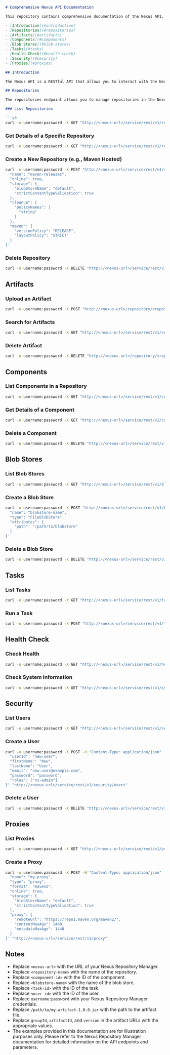 
```markdown
# Comprehensive Nexus API Documentation

This repository contains comprehensive documentation of the Nexus API. The documentation is organized into the following sections:

- [Introduction](#introduction)
- [Repositories](#repositories)
- [Artifacts](#artifacts)
- [Components](#components)
- [Blob Stores](#blob-stores)
- [Tasks](#tasks)
- [Health Check](#health-check)
- [Security](#security)
- [Proxies](#proxies)

## Introduction

The Nexus API is a RESTful API that allows you to interact with the Nexus Repository Manager. The API provides endpoints to manage repositories, artifacts, components, blob stores, tasks, health check, security, and proxies. The API is documented in the Nexus Repository Manager documentation.

## Repositories

The repositories endpoint allows you to manage repositories in the Nexus Repository Manager. You can create, read, update, and delete repositories using the API.

### List Repositories

```sh
curl -u username:password -X GET "http://<nexus-url>/service/rest/v1/repositories"
```

### Get Details of a Specific Repository

```sh
curl -u username:password -X GET "http://<nexus-url>/service/rest/v1/repositories/<repository-name>"
```

### Create a New Repository (e.g., Maven Hosted)

```sh
curl -u username:password -X POST "http://<nexus-url>/service/rest/v1/repositories/maven/hosted" -H "Content-Type: application/json" -d '{
  "name": "maven-releases",
  "online": true,
  "storage": {
    "blobStoreName": "default",
    "strictContentTypeValidation": true
  },
  "cleanup": {
    "policyNames": [
      "string"
    ]
  },
  "maven": {
    "versionPolicy": "RELEASE",
    "layoutPolicy": "STRICT"
  }
}'
```

### Delete Repository

```sh
curl -u username:password -X DELETE "http://<nexus-url>/service/rest/v1/repositories/<repository-name>"
```

## Artifacts

### Upload an Artifact

```sh
curl -u username:password -X POST "http://<nexus-url>/repository/<repository-name>/com/example/my-artifact/1.0.0/my-artifact-1.0.0.jar" --upload-file /path/to/my-artifact-1.0.0.jar
```

### Search for Artifacts

```sh
curl -u username:password -X GET "http://<nexus-url>/service/rest/v1/search/assets?repository=<repository-name>&group=com.example&name=my-artifact&version=1.0.0"
```

### Delete Artifact

```sh
curl -u username:password -X DELETE "http://<nexus-url>/repository/<repository-name>/com/example/my-artifact/1.0.0/my-artifact-1.0.0.jar"
```

## Components

### List Components in a Repository

```sh
curl -u username:password -X GET "http://<nexus-url>/service/rest/v1/components?repository=<repository-name>"
```

### Get Details of a Component

```sh
curl -u username:password -X GET "http://<nexus-url>/service/rest/v1/components/<component-id>"
```

### Delete a Component

```sh
curl -u username:password -X DELETE "http://<nexus-url>/service/rest/v1/components/<component-id>"
```

## Blob Stores

### List Blob Stores

```sh
curl -u username:password -X GET "http://<nexus-url>/service/rest/v1/blobstores"
```

### Create a Blob Store

```sh
curl -u username:password -X POST "http://<nexus-url>/service/rest/v1/blobstores" -H "Content-Type: application/json" -d '{
  "name": "blobstore-name",
  "type": "FileBlobStore",
  "attributes": {
    "path": "/path/to/blobstore"
  }
}'
```

### Delete a Blob Store

```sh
curl -u username:password -X DELETE "http://<nexus-url>/service/rest/v1/blobstores/<blobstore-name>"
```

## Tasks

### List Tasks

```sh
curl -u username:password -X GET "http://<nexus-url>/service/rest/v1/tasks"
```

### Run a Task

```sh
curl -u username:password -X POST "http://<nexus-url>/service/rest/v1/tasks/<task-id>/run"
```

## Health Check

### Check Health

```sh
curl -u username:password -X GET "http://<nexus-url>/service/rest/v1/healthcheck"
```

### Check System Information

```sh
curl -u username:password -X GET "http://<nexus-url>/service/rest/v1/system/info"
```

## Security

### List Users

```sh
curl -u username:password -X GET "http://<nexus-url>/service/rest/v1/security/users"
```

### Create a User

```sh
curl -u username:password -X POST -H "Content-Type: application/json" -d '{
  "userId": "new-user",
  "firstName": "New",
  "lastName": "User",
  "email": "new.user@example.com",
  "password": "password",
  "roles": ["nx-admin"]
}' "http://<nexus-url>/service/rest/v1/security/users"
```

### Delete a User

```sh
curl -u username:password -X DELETE "http://<nexus-url>/service/rest/v1/security/users/<user-id>"
```

## Proxies

### List Proxies

```sh
curl -u username:password -X GET "http://<nexus-url>/service/rest/v1/proxy"
```

### Create a Proxy

```sh
curl -u username:password -X POST -H "Content-Type: application/json" -d '{
  "name": "my-proxy",
  "type": "proxy",
  "format": "maven2",
  "online": true,
  "storage": {
    "blobStoreName": "default",
    "strictContentTypeValidation": true
  },
  "proxy": {
    "remoteUrl": "https://repo1.maven.org/maven2/",
    "contentMaxAge": 1440,
    "metadataMaxAge": 1440
  }
}' "http://<nexus-url>/service/rest/v1/proxy"
```

## Notes

- Replace `<nexus-url>` with the URL of your Nexus Repository Manager.
- Replace `<repository-name>` with the name of the repository.
- Replace `<component-id>` with the ID of the component.
- Replace `<blobstore-name>` with the name of the blob store.
- Replace `<task-id>` with the ID of the task.
- Replace `<user-id>` with the ID of the user.
- Replace `username:password` with your Nexus Repository Manager credentials.
- Replace `/path/to/my-artifact-1.0.0.jar` with the path to the artifact file.
- Replace `groupId`, `artifactId`, and `version` in the artifact URLs with the appropriate values.
- The examples provided in this documentation are for illustration purposes only. Please refer to the Nexus Repository Manager documentation for detailed information on the API endpoints and parameters.
```